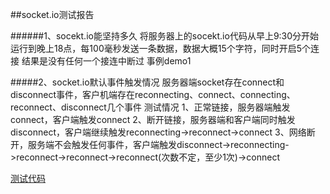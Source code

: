 ##socket.io测试报告

######1、socekt.io能坚持多久
将服务器上的socekt.io代码从早上9:30分开始运行到晚上18点，每100毫秒发送一条数据，数据大概15个字符，同时开启5个连接
结果是没有任何一个接连中断过
事例demo1

#####2、socket.io默认事件触发情况
服务器端socket存在connect和disconnect事件，客户机端存在reconnecting、connect、connecting、reconnect、disconnect几个事件
测试情况
1、正常链接，服务器端触发connect，客户端触发connect
2、断开链接，服务器端和客户端同时触发disconnect，客户端继续触发reconnecting->reconnect->connect
3、网络断开，服务端不会触发任何事件，客户端触发disconnect->reconnecting->reconnect->reconnect->reconnect(次数不定，至少1次)->connect

[测试代码](https://github.com/silaLi/socket-test "github")
